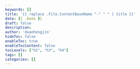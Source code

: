```yaml
---
keywords: []
title: '{{ replace .File.ContentBaseName "-" " " | title }}'
date: {{ .Date }}
draft: false
description: 
author: 'duanhongjin'
hideToc: false
enableToc: true
enableTocContent: false
tocLevels: ["h2", "h3", "h4"]
tags: []
categories: []
---
```

